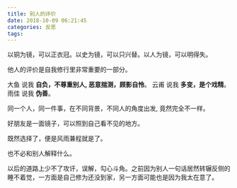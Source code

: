 ```yaml
---
title: 别人的评价
date: 2018-10-09 06:21:45
categories: 反思
tags:
---
```


以铜为镜，可以正衣冠。以史为镜，可以只兴替。以人为镜，可以明得失。

他人的评价是自我修行里非常重要的一部分。

大鱼 说我 **自负，不尊重别人, 恶意揣测，顾影自怜**。
云甫 说我 **多变，是个戏精**。
雨佳 说我 **伪善**。

同一个人，同一件事，在不同背景，不同人的角度出发, 竟然完全不一样。

好朋友是一面镜子，可以照到自己看不见的地方。

既然选择了，便是风雨兼程就是了。

也不必和别人解释什么。

以后的道路上少不了攻讦，误解，勾心斗角。之前因为别人一句话居然转辗反侧的睡不着觉，一方面是自己修为还没到家，另一方面可能也是因为我太在意了。
